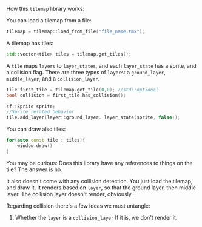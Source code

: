 How this `tilemap` library works:

You can load a tilemap from a file:

```cpp
tilemap = tilemap::load_from_file("file_name.tmx");
```
A tilemap has tiles:
```cpp
std::vector<tile> tiles = tilemap.get_tiles();
```

A `tile` maps `layers` to `layer_states`, and each `layer_state` has a sprite, and a collision flag. 
There are three types of `layers`: a `ground_layer`, `middle_layer`, and a `collision_layer`.


```cpp
tile first_tile = tilemap.get_tile(0,0); //std::optional
bool collision = first_tile.has_collision();

sf::Sprite sprite;
//Sprite related behavior
tile.add_layer(layer::ground_layer. layer_state(sprite, false));
```


You can draw also tiles:

```cpp
for(auto const tile : tiles){
    window.draw()
}
```

You may be curious: Does this library have any references to things on the tile? The answer is no. 

It also doesn't come with any collision detection. You just load the tilemap, and draw it. It renders based on `layer`, so that the ground layer, then middle layer. The collision layer doesn't render, obviously. 


Regarding collision there's a few ideas we must untangle:

1. Whether the `layer` is a `collision_layer` If it is, we don't render it. 